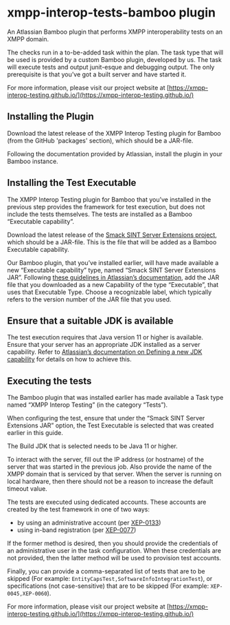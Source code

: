 # xmpp-interop-tests-bamboo plugin
An Atlassian Bamboo plugin that performs XMPP interoperability tests on an XMPP domain.

The checks run in a to-be-added task within the plan. The task type that will be used is provided by a custom Bamboo plugin, developed by us. The task will execute tests and output junit-esque and debugging output. The only prerequisite is that you’ve got a built server and have started it.

For more information, please visit our project website at [https://xmpp-interop-testing.github.io/](https://xmpp-interop-testing.github.io/)

## Installing the Plugin

Download the latest release of the XMPP Interop Testing plugin for Bamboo (from the GitHub 'packages' section), which should be a JAR-file.

Following the documentation provided by Atlassian, install the plugin in your Bamboo instance.

## Installing the Test Executable

The XMPP Interop Testing plugin for Bamboo that you’ve installed in the previous step provides the framework for test execution, but does not include the tests themselves. The tests are installed as a Bamboo “Executable capability”.

Download the latest release of the [Smack SINT Server Extensions project](https://github.com/XMPP-Interop-Testing/smack-sint-server-extensions/releases), which should be a JAR-file. This is the file that will be added as a Bamboo Executable capability.

Our Bamboo plugin, that you’ve installed earlier, will have made available a new “Executable capability” type, named “Smack SINT Server Extensions JAR”. Following [these guidelines in Atlassian’s documentation](https://confluence.atlassian.com/bamboo/defining-a-new-executable-capability-289277164.html), add the JAR file that you downloaded as a new Capability of the type “Executable”, that uses that Executable Type. Choose a recognizable label, which typically refers to the version number of the JAR file that you used.

## Ensure that a suitable JDK is available

The test execution requires that Java version 11 or higher is available. Ensure that your server has an appropriate JDK installed as a server capability. Refer to [Atlassian’s documentation on Defining a new JDK capability](https://confluence.atlassian.com/bamboo/defining-a-new-jdk-capability-289277157.html) for details on how to achieve this.

## Executing the tests

The Bamboo plugin that was installed earlier has made available a Task type named “XMPP Interop Testing” (in the category “Tests”).

When configuring the test, ensure that under the “Smack SINT Server Extensions JAR” option, the Test Executable is selected that was created earlier in this guide.

The Build JDK that is selected needs to be Java 11 or higher.

To interact with the server, fill out the IP address (or hostname) of the server that was started in the previous job. Also provide the name of the XMPP domain that is serviced by that server. When the server is running on local hardware, then there should not be a reason to increase the default timeout value.

The tests are executed using dedicated accounts. These accounts are created by the test framework in one of two ways:

- by using an administrative account (per [XEP-0133](https://xmpp.org/extensions/xep-0133.html))
- using in-band registration (per [XEP-0077](https://xmpp.org/extensions/xep-0077.html))

If the former method is desired, then you should provide the credentials of an administrative user in the task configuration. When these credentials are not provided, then the latter method will be used to provision test accounts.

Finally, you can provide a comma-separated list of tests that are to be skipped (For example: `EntityCapsTest,SoftwareInfoIntegrationTest`), or specifications (not case-sensitive) that are to be skipped (For example: `XEP-0045,XEP-0060`).

For more information, please visit our project website at [https://xmpp-interop-testing.github.io/](https://xmpp-interop-testing.github.io/)
